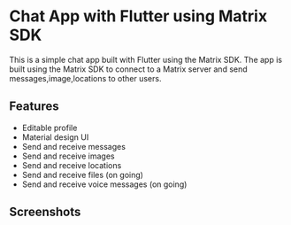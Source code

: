 # Chat App with Flutter using Matrix SDK

This is a simple chat app built with Flutter using the Matrix SDK. The app is built using the Matrix SDK to connect to a Matrix server and send messages,image,locations to other users.

## Features

- Editable profile
- Material design UI
- Send and receive messages
- Send and receive images
- Send and receive locations
- Send and receive files (on going)
- Send and receive voice messages (on going)

## Screenshots
